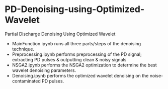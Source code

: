 # PD-Denoising-using-Optimized-Wavelet
Partial Discharge Denoising Using Optimized Wavelet

- MainFunction.ipynb runs all three parts/steps of the denoising technique.
- Preprocessing.ipynb performs preprocessing of the PD signal; extracting PD pulses & outputting clean & noisy signals
- NSGA2.ipynb performs the NSGA2 optimization to determine the best wavelet denoising parameters.
- Denoising.ipynb performs the optimized wavelet denoising on the noise-contaminated PD pulses.

